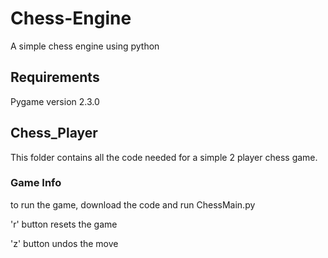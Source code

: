 # Chess-Engine
A simple chess engine using python

## Requirements
Pygame version 2.3.0

## Chess_Player
This folder contains all the code needed for a simple 2 player chess game.

### Game Info
to run the game, download the code and run ChessMain.py

'r' button resets the game

'z' button undos the move
